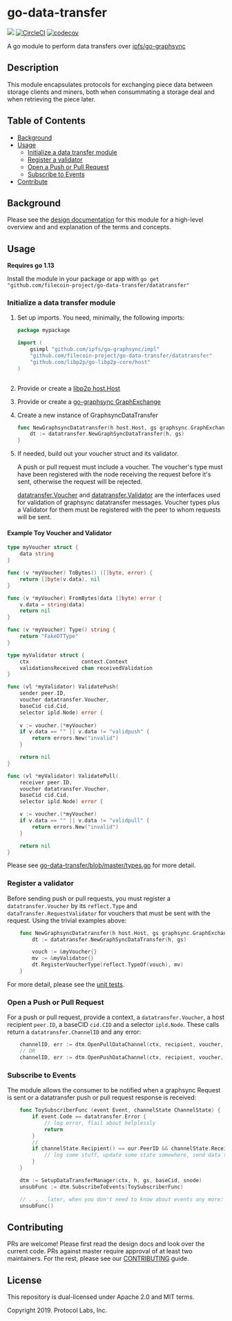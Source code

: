# go-data-transfer
[![](https://img.shields.io/badge/made%20by-Protocol%20Labs-blue.svg?style=flat-square)](http://ipn.io)
[![CircleCI](https://circleci.com/gh/filecoin-project/go-data-transfer.svg?style=svg)](https://circleci.com/gh/filecoin-project/go-data-transfer)
[![codecov](https://codecov.io/gh/filecoin-project/go-data-transfer/branch/master/graph/badge.svg)](https://codecov.io/gh/filecoin-project/go-data-transfer)

A go module to perform data transfers over [ipfs/go-graphsync](https://github.com/ipfs/go-graphsync)

## Description
This module encapsulates protocols for exchanging piece data between storage clients and miners, both when consummating a storage deal and when retrieving the piece later. 

## Table of Contents
* [Background](https://github.com/filecoin-project/go-data-transfer/tree/master#background)
* [Usage](https://github.com/filecoin-project/go-data-transfer/tree/master#usage)
    * [Initialize a data transfer module](https://github.com/filecoin-project/go-data-transfer/tree/master#initialize-a-data-transfer-module)
    * [Register a validator](https://github.com/filecoin-project/go-data-transfer/tree/master#register-a-validator)
    * [Open a Push or Pull Request](https://github.com/filecoin-project/go-data-transfer/tree/master#open-a-push-or-pull-request)
    * [Subscribe to Events](https://github.com/filecoin-project/go-data-transfer/tree/master#subscribe-to-events)
* [Contribute](https://github.com/filecoin-project/go-data-transfer/tree/master#contribute)

## Background

Please see the [design documentation](https://github.com/filecoin-project/go-data-transfer/tree/master/docs/DESIGNDOC)
for this module for a high-level overview and and explanation of the terms and concepts.

## Usage

**Requires go 1.13**

Install the module in your package or app with `go get "github.com/filecoin-project/go-data-transfer/datatransfer"`


### Initialize a data transfer module
1. Set up imports. You need, minimally, the following imports:
    ```go
    package mypackage

    import (
        gsimpl "github.com/ipfs/go-graphsync/impl"
        "github.com/filecoin-project/go-data-transfer/datatransfer"
        "github.com/libp2p/go-libp2p-core/host"
    )
            
    ```
1. Provide or create a [libp2p host.Host](https://github.com/libp2p/go-libp2p-examples/tree/master/libp2p-host)
1. Provide or create a [go-graphsync GraphExchange](https://github.com/ipfs/go-graphsync#initializing-a-graphsync-exchange)
1. Create a new instance of GraphsyncDataTransfer
    ```go
    func NewGraphsyncDatatransfer(h host.Host, gs graphsync.GraphExchange) {
        dt := datatransfer.NewGraphSyncDataTransfer(h, gs)
    }
    ```

1. If needed, build out your voucher struct and its validator. 
    
    A push or pull request must include a voucher. The voucher's type must have been registered with 
    the node receiving the request before it's sent, otherwise the request will be rejected.  

    [datatransfer.Voucher](https://github.com/filecoin-project/go-data-transfer/blob/21dd66ba370176224114b13030ee68cb785fadb2/datatransfer/types.go#L17)
    and [datatransfer.Validator](https://github.com/filecoin-project/go-data-transfer/blob/21dd66ba370176224114b13030ee68cb785fadb2/datatransfer/types.go#L153)
    are the interfaces used for validation of graphsync datatransfer messages.  Voucher types plus a Validator for them must be registered
    with the peer to whom requests will be sent.  

#### Example Toy Voucher and Validator
```go
type myVoucher struct {
	data string
}

func (v *myVoucher) ToBytes() ([]byte, error) {
	return []byte(v.data), nil
}

func (v *myVoucher) FromBytes(data []byte) error {
	v.data = string(data)
	return nil
}

func (v *myVoucher) Type() string {
	return "FakeDTType"
}

type myValidator struct {
	ctx                 context.Context
	validationsReceived chan receivedValidation
}

func (vl *myValidator) ValidatePush(
	sender peer.ID,
	voucher datatransfer.Voucher,
	baseCid cid.Cid,
	selector ipld.Node) error {
    
    v := voucher.(*myVoucher)
    if v.data == "" || v.data != "validpush" {
        return errors.New("invalid")
    }   

	return nil
}

func (vl *myValidator) ValidatePull(
	receiver peer.ID,
	voucher datatransfer.Voucher,
	baseCid cid.Cid,
	selector ipld.Node) error {

    v := voucher.(*myVoucher)
    if v.data == "" || v.data != "validpull" {
        return errors.New("invalid")
    }   

	return nil
}

```


Please see 
[go-data-transfer/blob/master/types.go](https://github.com/filecoin-project/go-data-transfer/blob/master/types.go) 
for more detail.


### Register a validator
Before sending push or pull requests, you must register a `datatransfer.Voucher` 
by its `reflect.Type` and `dataTransfer.RequestValidator` for vouchers that
must be sent with the request.  Using the trivial examples above:
```go
    func NewGraphsyncDatatransfer(h host.Host, gs graphsync.GraphExchange) {
        dt := datatransfer.NewGraphSyncDataTransfer(h, gs)

        vouch := &myVoucher{}
        mv := &myValidator{} 
        dt.RegisterVoucherType(reflect.TypeOf(vouch), mv)
    }
```
    
For more detail, please see the [unit tests](https://github.com/filecoin-project/go-data-transfer/blob/master/impl/graphsync/graphsync_impl_test.go).

### Open a Push or Pull Request
For a push or pull request, provide a context, a `datatransfer.Voucher`, a host recipient `peer.ID`, a baseCID `cid.CID` and a selector `ipld.Node`.  These
calls return a `datatransfer.ChannelID` and any error:
```go
    channelID, err := dtm.OpenPullDataChannel(ctx, recipient, voucher, baseCid, selector)
    // OR
    channelID, err := dtm.OpenPushDataChannel(ctx, recipient, voucher, baseCid, selector)

```

### Subscribe to Events

The module allows the consumer to be notified when a graphsync Request is sent or a datatransfer push or pull request response is received:

```go
    func ToySubscriberFunc (event Event, channelState ChannelState) {
        if event.Code == datatransfer.Error {
            // log error, flail about helplessly
            return
        }
        // 
        if channelState.Recipient() == our.PeerID && channelState.Received() > 0 {
            // log some stuff, update some state somewhere, send data to a channel, etc.
        }
    }

    dtm := SetupDataTransferManager(ctx, h, gs, baseCid, snode)
    unsubFunc := dtm.SubscribeToEvents(ToySubscriberFunc)

    // . . . later, when you don't need to know about events any more:
    unsubFunc()
```

## Contributing
PRs are welcome!  Please first read the design docs and look over the current code.  PRs against 
master require approval of at least two maintainers.  For the rest, please see our 
[CONTRIBUTING](https://github.com/filecoin-project/go-data-transfer/CONTRIBUTING.md) guide.

## License
This repository is dual-licensed under Apache 2.0 and MIT terms.

Copyright 2019. Protocol Labs, Inc.